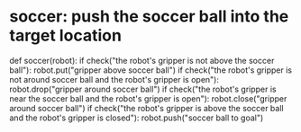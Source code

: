 # soccer: push the soccer ball into the target location
def soccer(robot):
    if check("the robot's gripper is not above the soccer ball"):
        robot.put("gripper above soccer ball")
    if check("the robot's gripper is not around soccer ball and the robot's gripper is open"):
        robot.drop("gripper around soccer ball")
    if check("the robot's gripper is near the soccer ball and the robot's gripper is open"):
        robot.close("gripper around soccer ball")
    if check("the robot's gripper is above the soccer ball and the robot's gripper is closed"):
        robot.push("soccer ball to goal")